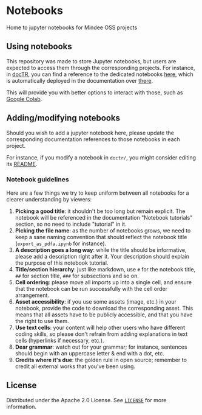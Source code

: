 # Notebooks
Home to jupyter notebooks for Mindee OSS projects


## Using notebooks

This repository was made to store Jupyter notebooks, but users are expected to access them through the corresponding projects. For instance, in [docTR](https://github.com/mindee/doctr), you can find a reference to the dedicated notebooks [here](https://github.com/mindee/doctr/tree/main/notebooks), which is automatically deployed in the documentation over [there](https://mindee.github.io/doctr/latest/notebooks.html).

This will provide you with better options to interact with those, such as [Google Colab](https://research.google.com/colaboratory/).


## Adding/modifying notebooks

Should you wish to add a jupyter notebook here, please update the corresponding documentation references to those notebooks in each project.

For instance, if you modify a notebook in `doctr/`, you might consider editing its [README](https://github.com/mindee/doctr/blob/main/notebooks/README.md).



### Notebook guidelines

Here are a few things we try to keep uniform between all notebooks for a clearer understanding by viewers:

1. **Picking a good title**: it shouldn't be too long but remain explicit. The notebook will be referenced in the documentation "Notebook tutorials" section, so no need to include "tutorial" in it.
2. **Picking the file name**: as the number of notebooks grows, we need to keep a sane naming convention that should reflect the notebook title (`export_as_pdfa.ipynb` for instance).
3. **A description goes a long way**: while the title should be informative, please add a description right after it. Your description should explain the purpose of this notebook tutorial.
4. **Title/section hierarchy**: just like markdown, use `#` for the notebook title, `##` for section title, `###` for subsections and so on.
5. **Cell ordering**: please move all imports up into a single cell, and ensure that the notebook can be run successfully with the cell order arrangement.
6. **Asset accessibility**: if you use some assets (image, etc.) in your notebook, provide the code to download the corresponding asset. This means that all assets have to be publicly accessible, and that you have the right to use them.
7. **Use text cells**: your content will help other users who have different coding skills, so please don't refrain from adding explanations in text cells (hyperlinks if necessary, etc.).
8. **Dear grammar**: watch out for your grammar; for instance, sentences should begin with an uppercase letter & end with a dot, etc.
9. **Credits where it's due**: the golden rule in open source; remember to credit all external works that you've been using.



## License

Distributed under the Apache 2.0 License. See [`LICENSE`](LICENSE) for more information.
